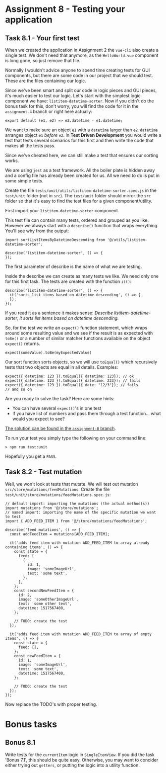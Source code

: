 Assignment 8 - Testing your application
=======================================

Task 8.1 - Your first test
--------

When we created the application in Assignment 2 the `vue-cli` also create a single test. We don't need that anymore, as the `HelloWorld.vue` component is long gone, so just remove that file.

Normally I wouldn't advice anyone to spend time creating tests for GUI components, but there are some code in our project that we should test. These are the files containing our logic.

Since we've been smart and split our code in logic pieces and GUI pieces, it's much easier to test our logic. Let's start with the simplest logic component we have: `listitem-datetime-sorter`. Now if you didn't do the bonus task for this, don't worry, you will find the code for it in the `assignment-4` branch or right here actually:

```
export default (e1, e2) => e2.datetime - e1.datetime;
```

We want to make sure an object `e1` with a `datetime` larger than `e2.datetime` arranges object `e1` *before* `e2`. In **Test Driven Development** you would write a test that tests several scenarios for this first and then write the code that makes all the tests pass.

Since we've cheated here, we can still make a test that ensures our sorting works.

We are using `jest` as a test framework. All the boiler plate is hidden away and a config file has already been created for us. All we need to do is put in some simple tests.

Create the file `tests/unit/utils/listitem-datetime-sorter.spec.js` in the `test/unit` folder (not in `src`). The `test/unit` folder should mirror the `src` folder so that it's easy to find the test files for a given component/utility.

First import your `listitem-datetime-sorter` component.

This test file can contain many tests, ordered and grouped as you like. However we always start with a `describe()` function that wraps everything. You'll see why from the output:

```
import sortListItemsByDatetimeDescending from '@/utils/listitem-datetime-sorter';

describe('listitem-datetime-sorter', () => {
});
```

The first parameter of describe is the name of what we are testing.

Inside the describe we can create as many tests we like. We need only one for this first task. The tests are created with the function `it()`:

```
describe('listitem-datetime-sorter', () => {
  it('sorts list items based on datetime descending', () => {
  });
});
```
 
If you read it as a sentence it makes sense: *Describe listitem-datetime-sorter, it sorts list items based on datetime
descending.*

So, for the test we write an `expect()` function statement, which wraps around some resulting value and we see if the result is as expected with `toBe()` or a number of similar matcher functions available on the object `expect()` returns.

```
expect(someValue).toBe(myExpectedValue)
```

Our sort function sorts objects, so we will use `toEqual()` which recursively tests that two objects are equal in all details. Examples:

```
expect({ datetime: 123 }).toEqual({ datetime: 123}); // ok
expect({ datetime: 123 }).toEqual({ datetime: 223}); // fails
expect({ datetime: 123 }).toEqual({ date: "12/3"}); // fails
// and so on
```

Are you ready to solve the task? Here are some hints:
* You can have several `expect()`'s in one test
* If you have list of numbers and pass them through a test function... what would you expect to see?

[The solution can be found in the `assignment-8` branch](https://github.com/netcompanyno/tccs-frontend/blob/011bd3970670eb78d444ac88b04cca7d3485a667/test/unit/utils/listitem-datetime-sorter.test.js).

To run your test you simply type the following on your command line:

```
> npm run test:unit
```

Hopefully you get a `PASS`.


Task 8.2 - Test mutation
--------

Well, we won't look at tests that mutate. We will test out mutation `src/store/mutations/feedMutations`. Create the file
`test/unit/store/mutations/feedMutations.spec.js`: 

```
// default import: importing the mutations (the actual method(s))
import mutations from '@/store/mutations';
// named import: importing the name of the specific mutation we want to test
import { ADD_FEED_ITEM } from '@/store/mutations/feedMutations';

describe('feed mutations', () => {
  const addFeedItem = mutations[ADD_FEED_ITEM];

  it('adds feed item with mutation ADD_FEED_ITEM to array already containing items', () => {
    const state = {
      feed: [
        {
          id: 1,
          image: 'someImageUrl',
          text: 'some text',
        },
      ],
    };
    const secondNewFeedItem = {
      id: 2,
      image: 'someOtherImageUrl',
      text: 'some other text',
      datetime: 1517567400,
    };
    
    // TODO: create the test
  });

  it('adds feed item with mutation ADD_FEED_ITEM to array of empty items', () => {
    const state = {
      feed: [],
    };
    const newFeedItem = {
      id: 1,
      image: 'someImageUrl',
      text: 'some text',
      datetime: 1517567400,
    };

    // TODO: create the test
  });
});
```

Now replace the TODO's with proper testing.


Bonus tasks
===========

Bonus 8.1
---------

Write tests for the `currentItem` logic in `SingleItemView`. If you did the task 'Bonus 7.1', this should be quite easy. Otherwise, you may want to concider either trying out `getters`, or putting the logic into a utility function.

